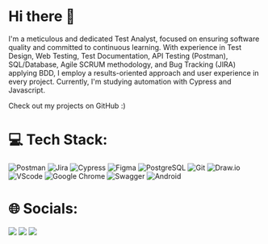 # Hi there 👋

I'm a meticulous and dedicated Test Analyst, focused on ensuring software quality and committed to continuous learning. With experience in Test Design, Web Testing, Test Documentation, API Testing (Postman), SQL/Database, Agile SCRUM methodology, and Bug Tracking (JIRA) applying BDD, I employ a results-oriented approach and user experience in every project. Currently, I'm studying automation with Cypress and Javascript.

Check out my projects on GitHub :)


# 💻 Tech Stack:
![Postman](https://img.shields.io/badge/Postman-FF6C37?style=plastic&logo=postman&logoColor=white) ![Jira](https://img.shields.io/badge/jira-%230A0FFF.svg?style=plastic&logo=jira&logoColor=white) ![Cypress](https://img.shields.io/badge/Cypress-Green?style=plastic&logo=Cypress&logoColor=180021&logoSize=auto&color=e7ffde&cacheSeconds=3600) ![Figma](https://img.shields.io/badge/Figma-black?style=plastic&logo=Figma&logoColor=ff4fcf&logoSize=auto&labelColor=281a19&color=281a19&cacheSeconds=3600) ![PostgreSQL](https://img.shields.io/badge/PostgreSQL-white?style=plastic&logo=PostgreSQL&logoColor=111111&logoSize=auto&labelColor=a9a9a9&color=a9a9a9&cacheSeconds=3600
) ![Git](https://img.shields.io/badge/Git-Red?style=plastic&logo=Git&logoColor=111111&logoSize=auto&labelColor=ffa076&color=ffa076&cacheSeconds=3600) ![Draw.io](https://img.shields.io/badge/Draw.io-yellow?style=plastic&logo=Visio&logoColor=111111&logoSize=auto&labelColor=ffff00&cacheSeconds=3600
) ![VScode](https://img.shields.io/badge/VScode-grey?style=plastic&logo=VisualStudioCode&logoColor=00ced1&logoSize=auto&labelColor=afbfac&cacheSeconds=3600) ![Google Chrome](https://img.shields.io/badge/CoogleChrome-white?style=plastic&logo=Google%20Chrome&logoColor=7de148&logoSize=auto&labelColor=262414&cacheSeconds=3600
) ![Swagger](https://img.shields.io/badge/Swagger%20-%20black?style=plastic&logo=Swagger&logoColor=111111&logoSize=auto&color=ffffff&cacheSeconds=3600
) ![Android](https://img.shields.io/badge/Android%20-%20Green?style=plastic&logo=Android&logoColor=23ff00&logoSize=auto&color=111111&cacheSeconds=3600
)


  # 🌐 Socials:
 
<div> 
 <a href="https://discord.gg/N5UFTuvk" target="_blank"><img src="https://img.shields.io/badge/Discord-7289DA?style=for-the-badge&logo=discord&logoColor=white" target="_blank"></a> 
  <a href = "mailto:themk@outlook.com"><img src="https://img.shields.io/badge/Outlook-blue?style=for-the-badge&logo=Outlook&logoColor=Blue&logoSize=auto&labelColor=abcdef&color=084d6e&cacheSeconds=3600" target="_blank"></a>
  <a href="https://www.linkedin.com/in/carlos-roberto-320a13127/" target="_blank"><img src="https://img.shields.io/badge/-LinkedIn-%230077B5?style=for-the-badge&logo=linkedin&logoColor=white" target="_blank"></a> 
  
</div>

#


